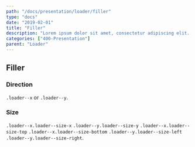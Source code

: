 ```yaml
---
path: "/docs/presentation/loader/filler"
type: "docs"
date: "2019-02-01"
title: "Filler"
description: "Lorem ipsum dolor sit amet, consectetur adipiscing elit. Nunc tempus laoreet leo sit amet iaculis."
categories: ["400-Presentation"]
parent: "Loader"
---
```


## Filler

### Direction

`.loader--x` or `.loader--y`.

<demo>
  <demovanilla src="demos/docs/presentation/loader/filler-x" name="x">
  </demovanilla>
  <demovanilla src="demos/docs/presentation/loader/filler-y" name="y">
  </demovanilla>
</demo>

### Size

`.loader--x.loader--size-x` `.loader--y.loader--size-y` `.loader--x.loader--size-top` `.loader--x.loader--size-bottom` `.loader--y.loader--size-left` `.loader--y.loader--size-right`.

<demo>
  <demovanilla src="demos/docs/presentation/loader/filler-size-x" name="x">
  </demovanilla>
  <demovanilla src="demos/docs/presentation/loader/filler-size-y" name="y">
  </demovanilla>
  <demovanilla src="demos/docs/presentation/loader/filler-size-top" name="top">
  </demovanilla>
  <demovanilla src="demos/docs/presentation/loader/filler-size-bottom" name="bottom">
  </demovanilla>
  <demovanilla src="demos/docs/presentation/loader/filler-size-left" name="left">
  </demovanilla>
  <demovanilla src="demos/docs/presentation/loader/filler-size-right" name="right">
  </demovanilla>
</demo>
